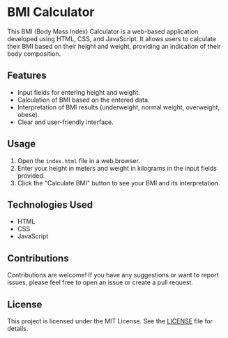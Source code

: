 # BMI Calculator

This BMI (Body Mass Index) Calculator is a web-based application developed using HTML, CSS, and JavaScript. It allows users to calculate their BMI based on their height and weight, providing an indication of their body composition.

## Features

- Input fields for entering height and weight.
- Calculation of BMI based on the entered data.
- Interpretation of BMI results (underweight, normal weight, overweight, obese).
- Clear and user-friendly interface.

## Usage

1. Open the `index.html` file in a web browser.
2. Enter your height in meters and weight in kilograms in the input fields provided.
3. Click the "Calculate BMI" button to see your BMI and its interpretation.

## Technologies Used

- HTML
- CSS
- JavaScript

## Contributions

Contributions are welcome! If you have any suggestions or want to report issues, please feel free to open an issue or create a pull request.

## License

This project is licensed under the MIT License. See the [LICENSE](LICENSE) file for details.
